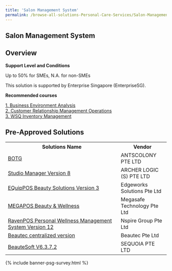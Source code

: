 ```yaml
---
title: 'Salon Management System'
permalink: /browse-all-solutions-Personal-Care-Services/Salon-Management-System
---
```


## Salon Management System
## Overview

**Support Level and Conditions**

Up to 50% for SMEs, N.A. for non-SMEs

This solution is supported by Enterprise Singapore (EnterpriseSG).

**Recommended courses**



<a href='https://sfec.enterprisejobskills.gov.sg/Course_Internet/CourseDetail.aspx?CoursesReferenceNumber=TGS-2021006302'  target='_blank' rel='noopener'>1. Business Environment Analysis</a><br>
<a href='https://sfec.enterprisejobskills.gov.sg/Course_Internet/CourseDetail.aspx?CoursesReferenceNumber=TGS-2022017269'  target='_blank' rel='noopener'>2. Customer Relationship Management Operations</a><br>
<a href='https://sfec.enterprisejobskills.gov.sg/Course_Internet/CourseDetail.aspx?CoursesReferenceNumber=TGS-2022015630'  target='_blank' rel='noopener'>3. WSQ Inventory Management</a><br>

## Pre-Approved Solutions

<table>
<tr>
<th style='width: auto;'><b>Solutions Name</b></th>
<th style='width: 30%;'><b>Vendor</b></th>
</tr>
<tr>
<td><a href='/productivity-solutions-grant/solutionrepo/solution67' target='_blank'>BOTG</a><br></td>
<td>ANTSCOLONY PTE LTD</td>
</tr>
<tr>
<td><a href='/productivity-solutions-grant/solutionrepo/solution1585' target='_blank'>Studio Manager Version 8</a><br></td>
<td>ARCHER LOGIC (S) PTE LTD</td>
</tr>
<tr>
<td><a href='/productivity-solutions-grant/solutionrepo/solution1590' target='_blank'>EQuipPOS Beauty Solutions Version 3</a><br></td>
<td>Edgeworks Solutions Pte Ltd</td>
</tr>
<tr>
<td><a href='/productivity-solutions-grant/solutionrepo/solution1594' target='_blank'>MEGAPOS Beauty & Wellness</a><br></td>
<td>Megasafe Technology Pte Ltd</td>
</tr>
<tr>
<td><a href='/productivity-solutions-grant/solutionrepo/solution1599' target='_blank'>RavenPOS Personal Wellness Management System Version 12</a><br></td>
<td>Nspire Group Pte Ltd</td>
</tr>
<tr>
<td><a href='/productivity-solutions-grant/solutionrepo/solution1604' target='_blank'>Beautec centralized version</a><br></td>
<td>Beautec Pte Ltd</td>
</tr>
<tr>
<td><a href='/productivity-solutions-grant/solutionrepo/solution1605' target='_blank'>BeauteSoft V6.3.7.2</a><br></td>
<td>SEQUOIA PTE LTD</td>
</tr>
</table>

{% include banner-psg-survey.html %}
